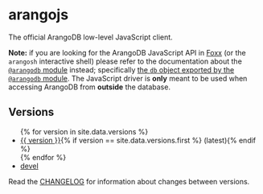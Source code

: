 # arangojs

The official ArangoDB low-level JavaScript client.

**Note:** if you are looking for the ArangoDB JavaScript API in
[Foxx](https://foxx.arangodb.com) (or the `arangosh` interactive shell) please
refer to the documentation about the
[`@arangodb` module](https://www.arangodb.com/docs/stable/foxx-reference-modules.html#the-arangodb-module)
instead; specifically
[the `db` object exported by the `@arangodb` module](https://www.arangodb.com/docs/stable/appendix-references-dbobject.html).
The JavaScript driver is **only** meant to be used when accessing ArangoDB from
**outside** the database.

## Versions

<ul>
{% for version in site.data.versions %}
<li><a href="{{ version }}/index.html">{{ version }}</a>{% if version == site.data.versions.first %} (latest){% endif %}</li>
{% endfor %}
<li><a href="devel/index.html">devel</a></li>
</ul>

Read the [CHANGELOG](CHANGELOG) for information about changes between versions.
